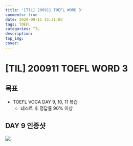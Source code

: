 ```yaml
---
title: '[TIL] 200911 TOEFL WORD 3'
comments: true
date: 2020-09-11 15:31:03
tags: TOEFL
categories: TIL
description:
top_img:
cover:
---
```

# [TIL] 200911 TOEFL WORD 3
## 목표
- TOEFL VOCA DAY 9, 10, 11 복습
    - 테스트 후 정답률 90% 이상

## DAY 9 인증샷
![](Day9.png)
